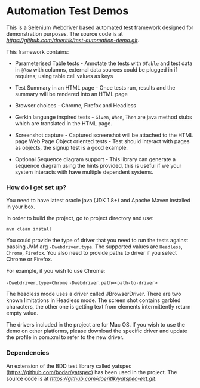 # Automation Test Demos #

This is a Selenium Webdriver based automated test framework designed for demonstration purposes. The source code is at *https://github.com/doeritlk/test-automation-demo.git*. 

This framework contains:

* Parameterised Table tests - Annotate the tests with `@Table` and test data in `@Row` with columns, external data sources could be plugged in if requires; using table cell values as keys 

* Test Summary in an HTML page - Once tests run, results and the summary will be rendered into an HTML page

* Browser choices - Chrome, Firefox and Headless

* Gerkin language inspired tests - `Given`, `When`, `Then` are java method stubs which are translated in the HTML page.

* Screenshot capture - Captured screenshot will be attached to the HTML page
Web Page Object oriented tests - Test should interact with pages as objects, the signup test is a good example.

* Optional Sequence diagram support - This library can generate a sequence diagram using the hints provided, this is useful if we your system interacts with have multiple dependent systems. 


### How do I get set up? ###
You need to have latest oracle java (JDK 1.8+) and Apache Maven installed in your box.
 
 In order to build the project, go to project directory and use: 

    mvn clean install

You could provide the type of driver that you need to run the tests against passing JVM arg `-Dwebdriver.type`. The supported values are `Headless`, `Chrome`, `Firefox`. You also need to provide paths to driver if you select Chrome or Firefox. 

For example, if you wish to use Chrome:

`-Dwebdriver.type=Chrome` `-Dwebdriver.path=<path-to-driver>`

The headless mode uses a driver called JBrowserDriver. There are two known limitations in Headless mode. The screen shot contains garbled characters, the other one is getting text from elements intermittently return empty value.

The drivers included in the project are for Mac OS. If you wish to use the demo on other platforms, please download the specific driver and update the profile in pom.xml to refer to the new driver.

### Dependencies ###
An extension of the BDD test library called yatspec (https://github.com/bodar/yatspec)  has been used in the project. The source code is at *https://github.com/doeritlk/yatspec-ext.git*.
